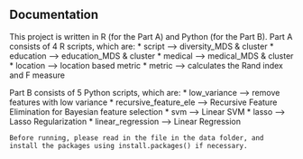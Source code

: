 Documentation
-------------
This project is written in R (for the Part A) and Python (for the Part B).
Part A consists of 4 R scripts, which are:
	* script --> diversity_MDS & cluster
	* education --> education_MDS & cluster
	* medical --> medical_MDS & cluster
	* location --> location based metric
	* metric --> calculates the Rand index and F measure

Part B consists of 5 Python scripts, which are:
    * low_variance --> remove features with low variance
    * recursive_feature_ele --> Recursive Feature Elimination for Bayesian feature selection
    * svm --> Linear SVM
    * lasso --> Lasso Regularization
    * linear_regression --> Linear Regression

	Before running, please read in the file in the data folder, and install the packages using install.packages() if necessary.


	